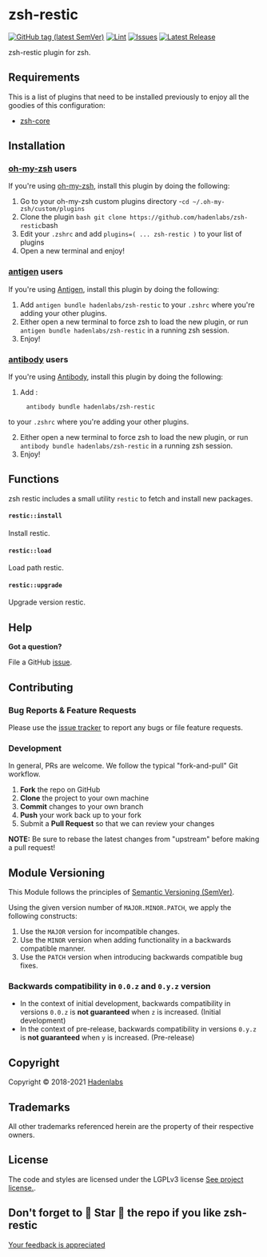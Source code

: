 <!--


  ** DO NOT EDIT THIS FILE
  **
  ** 1) Make all changes to `README.yaml`
  ** 2) Run`make readme` to rebuild this file.
  **
  ** (We maintain HUNDREDS of open source projects. This is how we maintain our sanity.)
  **


  -->

 

# zsh-restic
 [![GitHub tag (latest SemVer)](https://img.shields.io/github/v/tag/hadenlabs/zsh-restic.svg?label=latest&sort=semver)](https://github.com/hadenlabs/zsh-restic/releases) [![Lint](https://github.com/hadenlabs/zsh-restic/actions/workflows/lint.yml/badge.svg?branch=develop)](https://github.com/hadenlabs/zsh-restic/actions) [![Issues](https://img.shields.io/github/issues/hadenlabs/zsh-restic.svg)](https://github.com/hadenlabs/zsh-restic/issues) [![Latest Release](https://img.shields.io/github/release/hadenlabs/zsh-restic.svg)](https://github.com/hadenlabs/zsh-restic/releases)

 zsh-restic plugin for zsh. 













## Requirements


This is a list of plugins that need to be installed previously to enjoy all the goodies of this configuration:

* [zsh-core](https://github.com/hadenlabs/zsh-core)



## Installation
### [oh-my-zsh](https://github.com/robbyrussell/oh-my-zsh) users

If you're using [oh-my-zsh](https://gitub.com/robbyrussell/oh-my-zsh), install this plugin by doing the following:

1.  Go to your oh-my-zsh custom plugins directory -`cd ~/.oh-my-zsh/custom/plugins`
2.  Clone the plugin `bash git clone https://github.com/hadenlabs/zsh-restic`bash
3.  Edit your `.zshrc` and add `plugins=( ... zsh-restic )` to your list of plugins
4.  Open a new terminal and enjoy!
### [antigen](https://github.com/zsh-users/antigen) users

If you're using [Antigen](https://github.com/zsh-users/antigen), install this plugin by doing the following:

1.  Add `antigen bundle hadenlabs/zsh-restic` to your `.zshrc` where you're adding your other plugins.
2.  Either open a new terminal to force zsh to load the new plugin, or run `antigen bundle hadenlabs/zsh-restic` in a running zsh session.
3.  Enjoy!
### [antibody](https://github.com/getantibody/antibody) users

If you're using [Antibody](https://github.com/getantibody/antibody), install this plugin by doing the following:

1.  Add :

```{.sourceCode .bash}
     antibody bundle hadenlabs/zsh-restic
```

to your `.zshrc` where you're adding your other plugins.

2.  Either open a new terminal to force zsh to load the new plugin, or run `antibody bundle hadenlabs/zsh-restic` in a running zsh session.
3.  Enjoy!









 ## Functions

zsh restic includes a small utility `restic` to fetch and install new packages.

#### `restic::install`

Install restic.

#### `restic::load`

Load path restic.

#### `restic::upgrade`

Upgrade version restic.






## Help

**Got a question?**

File a GitHub [issue](https://github.com/hadenlabs/zsh-restic/issues).

## Contributing

### Bug Reports & Feature Requests

Please use the [issue tracker](https://github.com/hadenlabs/zsh-restic/issues) to report any bugs or file feature requests.

### Development

In general, PRs are welcome. We follow the typical "fork-and-pull" Git workflow.

1.  **Fork** the repo on GitHub
2.  **Clone** the project to your own machine
3.  **Commit** changes to your own branch
4.  **Push** your work back up to your fork
5.  Submit a **Pull Request** so that we can review your changes

**NOTE:** Be sure to rebase the latest changes from "upstream" before making a pull request!

## Module Versioning

This Module follows the principles of [Semantic Versioning (SemVer)](https://semver.org/).

Using the given version number of `MAJOR.MINOR.PATCH`, we apply the following constructs:

1. Use the `MAJOR` version for incompatible changes.
1. Use the `MINOR` version when adding functionality in a backwards compatible manner.
1. Use the `PATCH` version when introducing backwards compatible bug fixes.

### Backwards compatibility in `0.0.z` and `0.y.z` version

- In the context of initial development, backwards compatibility in versions `0.0.z` is **not guaranteed** when `z` is
  increased. (Initial development)
- In the context of pre-release, backwards compatibility in versions `0.y.z` is **not guaranteed** when `y` is
  increased. (Pre-release)




## Copyright

Copyright © 2018-2021 [Hadenlabs](https://hadenlabs.com)



## Trademarks

All other trademarks referenced herein are the property of their respective owners.






## License

The code and styles are licensed under the LGPLv3 license [See project license.](LICENSE).



## Don't forget to 🌟 Star 🌟 the repo if you like zsh-restic

[Your feedback is appreciated](https://github.com/hadenlabs/zsh-restic/issues)

